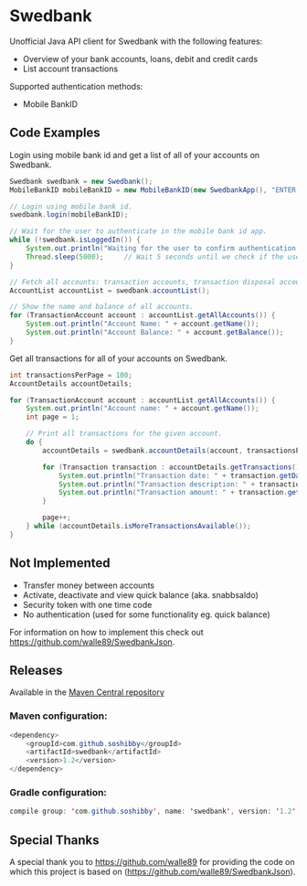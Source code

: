 # Swedbank

Unofficial Java API client for Swedbank with the following features:

- Overview of your bank accounts, loans, debit and credit cards
- List account transactions

Supported authentication methods:
- Mobile BankID

## Code Examples

Login using mobile bank id and get a list of all of your accounts on Swedbank.
```java
Swedbank swedbank = new Swedbank();
MobileBankID mobileBankID = new MobileBankID(new SwedbankApp(), "ENTER YOUR PERSONAL NUMBER HERE.");

// Login using mobile bank id.
swedbank.login(mobileBankID);

// Wait for the user to authenticate in the mobile bank id app.
while (!swedbank.isLoggedIn()) {
    System.out.println("Waiting for the user to confirm authentication in mobile bank id app.");
    Thread.sleep(5000);     // Wait 5 seconds until we check if the user has authenticated.
}

// Fetch all accounts: transaction accounts, transaction disposal accounts, loan accounts, saving accounts and card accounts.
AccountList accountList = swedbank.accountList();

// Show the name and balance of all accounts.
for (TransactionAccount account : accountList.getAllAccounts()) {
    System.out.println("Account Name: " + account.getName());
    System.out.println("Account Balance: " + account.getBalance());
}
```

Get all transactions for all of your accounts on Swedbank.
```java
int transactionsPerPage = 100;
AccountDetails accountDetails;

for (TransactionAccount account : accountList.getAllAccounts()) {
    System.out.println("Account name: " + account.getName());
    int page = 1;

    // Print all transactions for the given account.
    do {
        accountDetails = swedbank.accountDetails(account, transactionsPerPage, page);    // Fetch transactions for the given account.

        for (Transaction transaction : accountDetails.getTransactions()) {
            System.out.println("Transaction date: " + transaction.getDate().toString());
            System.out.println("Transaction description: " + transaction.getDescription());
            System.out.println("Transaction amount: " + transaction.getAmount());
        }

        page++;
    } while (accountDetails.isMoreTransactionsAvailable());
}
```

## Not Implemented
- Transfer money between accounts
- Activate, deactivate and view quick balance (aka. snabbsaldo)
- Security token with one time code
- No authentication (used for some functionality eg. quick balance)

For information on how to implement this check out https://github.com/walle89/SwedbankJson.

## Releases

Available in the [Maven Central repository](https://mvnrepository.com/artifact/com.github.soshibby/swedbank/1.2)

### Maven configuration:
```java
<dependency>
    <groupId>com.github.soshibby</groupId>
    <artifactId>swedbank</artifactId>
    <version>1.2</version>
</dependency>
```

### Gradle configuration:
```java
compile group: 'com.github.soshibby', name: 'swedbank', version: '1.2'
```

## Special Thanks
A special thank you to https://github.com/walle89 for providing the code on which this project is based on (https://github.com/walle89/SwedbankJson).
